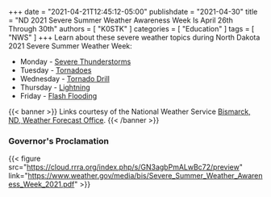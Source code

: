 +++
date = "2021-04-21T12:45:12-05:00"
publishdate = "2021-04-30"
title = "ND 2021 Severe Summer Weather Awareness Week Is April 26th Through 30th"
authors = [ "K0STK" ]
categories = [ "Education" ]
tags = [ "NWS" ]
+++
Learn about these severe weather topics during North Dakota 2021 Severe
Summer Weather Week:

<!--more-->

* Monday - [Severe Thunderstorms](https://www.weather.gov/bis/nd_summer_awareness_1)
* Tuesday - [Tornadoes](https://www.weather.gov/bis/nd_summer_2)
* Wednesday - [Tornado Drill](https://www.weather.gov/bis/nd_summer_3)
* Thursday - [Lightning](https://www.weather.gov/bis/nd_summer_4)
* Friday - [Flash Flooding](https://www.weather.gov/bis/nd_summer_5)

{{< banner >}}
Links courtesy of the National Weather Service
[Bismarck, ND, Weather Forecast Office](https://www.weather.gov/bis/).
{{< /banner >}}

### Governor's Proclamation

{{< figure src="https://cloud.rrra.org/index.php/s/GN3agbPmALwBc72/preview" link="https://www.weather.gov/media/bis/Severe_Summer_Weather_Awareness_Week_2021.pdf" >}}
